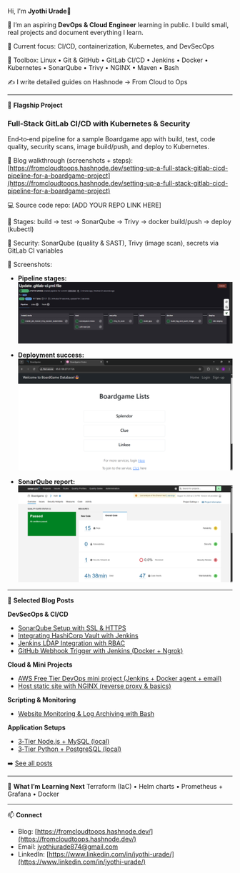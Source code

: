 Hi, I'm **Jyothi Urade**👋

🌱 I’m an aspiring **DevOps & Cloud Engineer** learning in public. I build small, real projects and document everything I learn.

🔭 Current focus: CI/CD, containerization, Kubernetes, and DevSecOps

🧰 Toolbox: Linux • Git & GitHub • GitLab CI/CD • Jenkins • Docker • Kubernetes • SonarQube • Trivy • NGINX • Maven • Bash

✍️ I write detailed guides on Hashnode → From Cloud to Ops

---

🚀 **Flagship Project**

### Full‑Stack GitLab CI/CD with Kubernetes & Security

End‑to‑end pipeline for a sample Boardgame app with build, test, code quality, security scans, image build/push, and deploy to Kubernetes.

📖 Blog walkthrough (screenshots + steps): [https://fromcloudtoops.hashnode.dev/setting-up-a-full-stack-gitlab-cicd-pipeline-for-a-boardgame-project](https://fromcloudtoops.hashnode.dev/setting-up-a-full-stack-gitlab-cicd-pipeline-for-a-boardgame-project)

💻 Source code repo: \[ADD YOUR REPO LINK HERE]

🧪 Stages: build → test → SonarQube → Trivy → docker build/push → deploy (kubectl)

🔐 Security: SonarQube (quality & SAST), Trivy (image scan), secrets via GitLab CI variables

📸 Screenshots:

* **Pipeline stages:**
  ![GitLab CI/CD Pipeline](./images/gitlab-pipeline.png)

* **Deployment success:**
  ![Deployment Screenshot](./images/deployed-website.png)

* **SonarQube report:**
  ![SonarQube Report](./images/sonarqube.png)

---

📝 **Selected Blog Posts**

**DevSecOps & CI/CD**

* [SonarQube Setup with SSL & HTTPS](https://fromcloudtoops.hashnode.dev/sonarqube-setup-with-ssl-and-https)
* [Integrating HashiCorp Vault with Jenkins](https://fromcloudtoops.hashnode.dev/integrating-hashicorp-vault-with-jenkins-for-secure-secret-management)
* [Jenkins LDAP Integration with RBAC](https://fromcloudtoops.hashnode.dev/jenkins-ldap-integration-with-rbac-step-by-step-guide)
* [GitHub Webhook Trigger with Jenkins (Docker + Ngrok)](https://fromcloudtoops.hashnode.dev/setting-up-github-webhook-trigger-with-jenkins-locally-using-docker-ngrok)

**Cloud & Mini Projects**

* [AWS Free Tier DevOps mini project (Jenkins + Docker agent + email)](https://fromcloudtoops.hashnode.dev/aws-free-tier-devops-mini-project-jenkins-docker-agent-email-notifications)
* [Host static site with NGINX (reverse proxy & basics)](https://fromcloudtoops.hashnode.dev/how-to-set-up-nginx-as-a-reverse-proxy-for-a-nodejs-app)

**Scripting & Monitoring**

* [Website Monitoring & Log Archiving with Bash](https://fromcloudtoops.hashnode.dev/project-1-website-monitoring-and-log-archiving-with-bash)

**Application Setups**

* [3‑Tier Node.js + MySQL (local)](https://fromcloudtoops.hashnode.dev/building-a-3-tier-nodejs-mysql-project-locally)
* [3‑Tier Python + PostgreSQL (local)](https://fromcloudtoops.hashnode.dev/building-a-3-tier-python-postgresql-project-locally)

➡️ [See all posts](https://fromcloudtoops.hashnode.dev/)

---

🧠 **What I’m Learning Next**
Terraform (IaC) • Helm charts • Prometheus + Grafana • Docker

---

📫 **Connect**

* Blog: [https://fromcloudtoops.hashnode.dev/](https://fromcloudtoops.hashnode.dev/)
* Email: [jyothiurade874@gmail.com](mailto:jyothiurade874@gmail.com)
* LinkedIn: [https://www.linkedin.com/in/jyothi-urade/](https://www.linkedin.com/in/jyothi-urade/)

